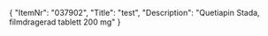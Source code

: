 {
  "ItemNr": "037902",
  "Title": "test",
  "Description": "Quetiapin Stada, filmdragerad tablett 200 mg"
}